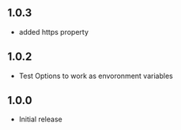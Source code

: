 <!-- https://developers.home-assistant.io/docs/add-ons/presentation#keeping-a-changelog -->

## 1.0.3

- added https property

## 1.0.2

- Test Options to work as envoronment variables

## 1.0.0

- Initial release
